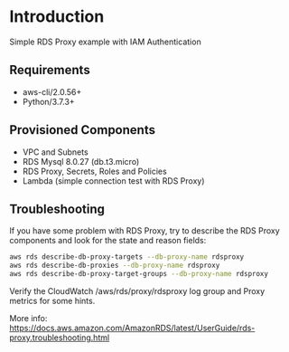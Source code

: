 # Introduction

Simple RDS Proxy example with IAM Authentication

## Requirements
* aws-cli/2.0.56+
* Python/3.7.3+

## Provisioned Components
* VPC and Subnets
* RDS Mysql 8.0.27 (db.t3.micro)
* RDS Proxy, Secrets, Roles and Policies
* Lambda (simple connection test with RDS Proxy)

## Troubleshooting

If you have some problem with RDS Proxy, try to describe the RDS Proxy components and look for the state and reason fields:

```sh
aws rds describe-db-proxy-targets --db-proxy-name rdsproxy
aws rds describe-db-proxies --db-proxy-name rdsproxy
aws rds describe-db-proxy-target-groups --db-proxy-name rdsproxy
```

Verify the CloudWatch /aws/rds/proxy/rdsproxy log group and Proxy metrics for some hints.

More info: https://docs.aws.amazon.com/AmazonRDS/latest/UserGuide/rds-proxy.troubleshooting.html